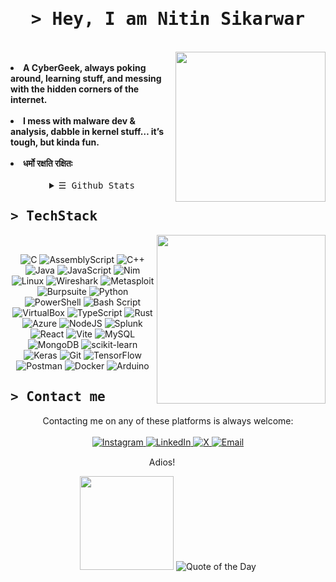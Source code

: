 <!DOCTYPE html>
<body>
    <h1 align="center"><samp>&gt; Hey, I am <b><a target="_blank">Nitin Sikarwar</a></b></samp></h1>
<br>
<div align="center">
    <!--
      <img src="https://user-images.githubusercontent.com/57133330/188281475-2538d5b9-074a-405c-99b1-cb34d90cfafb.gif" height=300>
    -->
</div>
<div>
  <!--
    <h2 align="center"><samp> &gt; About me </samp></h2>
  -->
   
  <img src="https://media0.giphy.com/media/v1.Y2lkPTc5MGI3NjExbWJxYnR5ZWNkZ2l0eHgxbWZ5Nnl6amJpdWFqNnE0cTR1bTZyaWpsNSZlcD12MV9pbnRlcm5hbF9naWZfYnlfaWQmY3Q9Zw/4ilFRqgbzbx4c/giphy.gif" align="right" height="240">
  <br>
    <li>
        <b>A CyberGeek, always poking around, learning stuff, and messing with the hidden corners of the internet. </b>
    </li>
    <br>
    <li>
        <b>I mess with malware dev & analysis, dabble in kernel stuff… it’s tough, but kinda fun. </b>
    </li>
    <br>
    <li>
        <b>धर्मो रक्षति रक्षितः</b> 
    </li>
    <br>
  <details align="center">
    <summary> <samp>&#9776; Github Stats</samp></summary>
    <p align="center">
        <br>
        <img src="https://github-readme-stats.vercel.app/api/top-langs/?username=hoaxter&theme=dark&hide_border=true&include_all_commits=true&count_private=false&layout=compact" alt="GitHub Top Languages Stats">
    </p>
  </details>
  
</div>

<div>
   <h2><samp>&gt; TechStack</samp></h2>
    <img src="https://user-images.githubusercontent.com/57133330/188281408-c67df9ee-fd1f-4b37-833b-f02848f1ce02.gif" align="right" height="270px">
    <br>
    <p align="center">
      <img src="https://img.shields.io/badge/c-%2300599C.svg?style=for-the-badge&logo=c&logoColor=white" alt="C">
<img src="https://img.shields.io/badge/assembly%20script-%23000000.svg?style=for-the-badge&logo=assemblyscript&logoColor=white" alt="AssemblyScript">
<img src="https://img.shields.io/badge/c++-%2300599C.svg?style=for-the-badge&logo=c%2B%2B&logoColor=white" alt="C++">
<img src="https://img.shields.io/badge/java-%23ED8B00.svg?style=for-the-badge&logo=openjdk&logoColor=white" alt="Java">
<img src="https://img.shields.io/badge/javascript-%23323330.svg?style=for-the-badge&logo=javascript&logoColor=%23F7DF1E" alt="JavaScript">
<img src="https://img.shields.io/badge/nim-%23FFE953.svg?style=for-the-badge&logo=nim&logoColor=white" alt="Nim">
<img src="https://img.shields.io/badge/Linux-FCC624?style=for-the-badge&logo=linux&logoColor=black" alt="Linux">
<img src="https://img.shields.io/badge/Wireshark-1679A7?style=for-the-badge&logo=Wireshark&logoColor=white" alt="Wireshark">
<img src="https://img.shields.io/badge/metasploit-2596CD?style=for-the-badge&logo=metasploit&logoColor=white" alt="Metasploit">
<img src="https://img.shields.io/badge/burpsuite-FF6633?style=for-the-badge&logo=burpsuite&logoColor=white" alt="Burpsuite">
<img src="https://img.shields.io/badge/python-3670A0?style=for-the-badge&logo=python&logoColor=ffdd54" alt="Python">
<img src="https://img.shields.io/badge/PowerShell-%235391FE.svg?style=for-the-badge&logo=powershell&logoColor=white" alt="PowerShell">
<img src="https://img.shields.io/badge/bash_script-%23121011.svg?style=for-the-badge&logo=gnu-bash&logoColor=white" alt="Bash Script">
<img src="https://img.shields.io/badge/VirtualBox-21416b?style=for-the-badge&logo=VirtualBox&logoColor=white" alt="VirtualBox">
<img src="https://img.shields.io/badge/typescript-%23007ACC.svg?style=for-the-badge&logo=typescript&logoColor=white" alt="TypeScript">
<img src="https://img.shields.io/badge/rust-%23000000.svg?style=for-the-badge&logo=rust&logoColor=white" alt="Rust">
<img src="https://img.shields.io/badge/azure-%230072C6.svg?style=for-the-badge&logo=microsoftazure&logoColor=white" alt="Azure">
<img src="https://img.shields.io/badge/node.js-6DA55F?style=for-the-badge&logo=node.js&logoColor=white" alt="NodeJS">
<img src="https://img.shields.io/badge/splunk-%23000000.svg?style=for-the-badge&logo=splunk&logoColor=white" alt="Splunk">
<img src="https://img.shields.io/badge/react-%2320232a.svg?style=for-the-badge&logo=react&logoColor=%2361DAFB" alt="React">
<img src="https://img.shields.io/badge/vite-%23646CFF.svg?style=for-the-badge&logo=vite&logoColor=white" alt="Vite">
<img src="https://img.shields.io/badge/mysql-4479A1.svg?style=for-the-badge&logo=mysql&logoColor=white" alt="MySQL">
<img src="https://img.shields.io/badge/MongoDB-%234ea94b.svg?style=for-the-badge&logo=mongodb&logoColor=white" alt="MongoDB">
<img src="https://img.shields.io/badge/scikit--learn-%23F7931E.svg?style=for-the-badge&logo=scikit-learn&logoColor=white" alt="scikit-learn">
<img src="https://img.shields.io/badge/Keras-%23D00000.svg?style=for-the-badge&logo=Keras&logoColor=white" alt="Keras">
<img src="https://img.shields.io/badge/git-%23F05033.svg?style=for-the-badge&logo=git&logoColor=white" alt="Git"> 
<img src="https://img.shields.io/badge/TensorFlow-%23FF6F00.svg?style=for-the-badge&logo=TensorFlow&logoColor=white" alt="TensorFlow">
<img src="https://img.shields.io/badge/Postman-FF6C37?style=for-the-badge&logo=postman&logoColor=white" alt="Postman">
<img src="https://img.shields.io/badge/docker-%230db7ed.svg?style=for-the-badge&logo=docker&logoColor=white" alt="Docker">
<img src="https://img.shields.io/badge/-Arduino-00979D?style=for-the-badge&logo=Arduino&logoColor=white" alt="Arduino">
    <br>
  </p>
</div>

  <h2><samp>&gt; Contact me</samp></h2>
    <p align="center">Contacting me on any of these platforms is always welcome:<br><br>
    <a href="https://instagram.com/neoknight_" target="_blank">
        <img src="https://img.shields.io/badge/Instagram-%23E4405F.svg?logo=Instagram&logoColor=white" alt="Instagram">
    </a>
    <a href="https://www.linkedin.com/in/nitin-sikarwar/" target="_blank">
        <img src="https://img.shields.io/badge/LinkedIn-%230077B5.svg?logo=linkedin&logoColor=white" alt="LinkedIn">
    </a>
    <a href="https://x.com/sikarwar999" target="_blank">
        <img src="https://img.shields.io/badge/X-black.svg?logo=X&logoColor=white" alt="X">
    </a>
    <a href="mailto:nitin.sikarwar369@gmail.com">
        <img src="https://img.shields.io/badge/Email-D14836?logo=gmail&logoColor=white" alt="Email">
    </a>
    </p>
    <p align="center" title="またね！">Adios! <img src="https://slackmojis.com/emojis/13171-meow_wave/download" height=15/></p>


<div style="text-align: center;">
     <img src = "https://media0.giphy.com/media/v1.Y2lkPTc5MGI3NjExb2d0MXVkOGd5dzNhdjMzdGtlbXVwdHk4c2VkNXRpd25jdHJqZHVmaiZlcD12MV9pbnRlcm5hbF9naWZfYnlfaWQmY3Q9Zw/mlBDoVLOGidEc/giphy.gif" height=150>
    <img src="https://quotes-github-readme.vercel.app/api?type=horizontal&theme=radical" alt="Quote of the Day">
</div>
</body>
